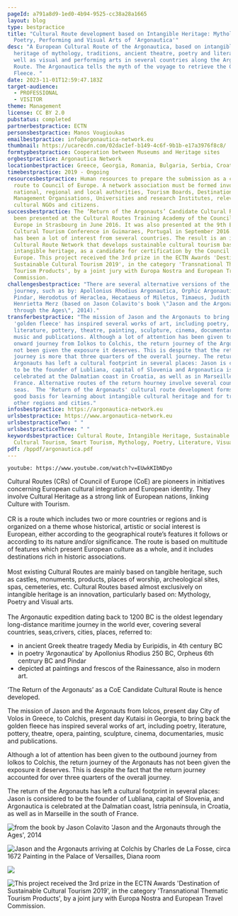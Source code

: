 ```yaml
---
pageId: a791a8d9-1ed0-4b94-9525-cc38a28a1665
layout: blog
type: bestpractice
title: "Cultural Route development based on Intangible Heritage: Mythology,
  Poetry, Performing and Visual Arts of 'Argonautica'"
desc: "A European Cultural Route of the Argonautica, based on intangible
  heritage of mythology, traditions, ancient theatre, poetry and literature, as
  well as visual and performing arts in several countries along the Argonautica
  Route. The Argonautica tells the myth of the voyage to retrieve the Golden
  Fleece. "
date: 2023-11-01T12:59:47.183Z
target-audience:
  - PROFESSIONAL
  - VISITOR
theme: Management
license: CC BY 2.0
pubstatus: completed
partnerbestpractice: ECTN
personsbestpractice: Manos Vougioukas
emailbestpractice: info@argonautica-network.eu
thumbnail: https://ucarecdn.com/02dac1ef-b149-4c6f-9b1b-e17a3976f8c8/
formtypbestpractice: Cooperation between Museums and Heritage sites
orgbestpractice: Argonautica Network
locationbestpractice: Greece, Georgia, Romania, Bulgaria, Serbia, Croatia, Slovenia, Italy, France
timebestpractice: 2019 - Ongoing
resourcesbestpractice: Human resources to prepare the submission as a candidate
  route to Council of Europe. A network association must be formed involving
  national, regional and local authorities, Tourism Boards, Destination
  Management Organisations, Universities and research Institutes, relevant
  cultural NGOs and citizens.
successbestpractice: The ‘Return of the Argonauts’ Candidate Cultural Route has
  been presented at the Cultural Routes Training Academy of the Council of
  Europe in Strasbourg in June 2016. It was also presented at the 9th European
  Cultural Tourism Conference in Guimaraes, Portugal in September 2016. There
  has been a lot of interest from several countries. The result is an innovative
  Cultural Route Network that develops sustainable cultural tourism based on
  intangible heritage, as a candidate for certification by the Council of
  Europe. This project received the 3rd prize in the ECTN Awards 'Destination of
  Sustainable Cultural Tourism 2019', in the category 'Transnational Thematic
  Tourism Products', by a joint jury with Europa Nostra and European Travel
  Commission.
challengesbestpractice: "There are several alternative versions of the return
  journey, such as by: Apollonius Rhodius Argonautica, Orphic Argonautica,
  Pindar, Herodotus of Heraclea, Hecataeus of Miletus, Timaeus, Judith Bacon,
  Henrietta Merz (based on Jason Colavito's book \"Jason and the Argonauts
  through the Ages\", 2014)."
transferbestpractice: "The mission of Jason and the Argonauts to bring back the
  'golden fleece' has inspired several works of art, including poetry,
  literature, pottery, theatre, painting, sculpture, cinema, documentaries,
  music and publications. Although a lot of attention has been given to the
  onward journey from Iolkos to Colchis, the return journey of the Argonauts has
  not been given the exposure it deserves. This is despite that the return
  journey is more that three quarters of the overall journey. The return of the
  Argonauts has left a cultural footprint in several places: Jason is considered
  to be the founder of Lubliana, capital of Slovenia and Argonautica is
  celebrated at the Dalmatian coast in Croatia, as well as in Marseille south of
  France. Alternative routes of the return hourney involve several countries and
  seas.  The 'Return of the Argonauts' cultural route development forms a very
  good basis for learning about intangible cultural heritage and for transfer to
  other regions and cities."
infosbestpractice: https://argonautica-network.eu
urlsbestpractice: https://www.argonautica-network.eu
urlsbestpracticeTwo: " "
urlsbestpracticeThree: " "
keywordsbestpractice: Cultural Route, Intangible Heritage, Sustainable Tourism,
  Cultural Tourism, Smart Tourism, Mythology, Poetry, Literature, Visual Arts
pdf: /bppdf/argonautica.pdf
---
```

`youtube: https://www.youtube.com/watch?v=EUwkKIbNDyo`

Cultural Routes (CRs) of Council of Europe (CoE) are pioneers in initiatives concerning European cultural integration and European identity. They involve Cultural Heritage as a strong link of European nations, linking Culture with Tourism.\
\
CR is a route which includes two or more countries or regions and is organized on a theme whose historical, artistic or social interest is European, either according to the geographical route’s features it follows or according to its nature and/or significance. The route is based on multitude of features which present European culture as a whole, and it includes destinations rich in historic associations.\
\
Most existing Cultural Routes are mainly based on tangible heritage, such as castles, monuments, products, places of worship, archeological sites, spas, cemeteries, etc. Cultural Routes based almost exclusively on intangible heritage is an innovation, particularly based on: Mythology, Poetry and Visual arts.\
\
The Argonautic expedition dating back to 1200 BC is the oldest legendary long-distance maritime journey in the world ever, covering several countries, seas,crivers, cities, places, referred to:

* in ancient Greek theatre tragedy Media by Euripidis, in 4th century BC
* in poetry ‘Argonautica’ by Apollonius Rhodius 250 BC, Orpheus 6th centrury BC and Pindar
* depicted at paintings and frescos of the Rainessance, also in modern art.

‘The Return of the Argonauts’ as a CoE Candidate Cultural Route is hence developed.

The mission of Jason and the Argonauts from Iolcos, present day City of Volos in Greece, to Colchis, present day Kutaisi in Georgia, to bring back the golden fleece has inspired several works of art, including poetry, literature, pottery, theatre, opera, painting, sculpture, cinema, documentaries, music and publications.

Although a lot of attention has been given to the outbound journey from Iolkos to Colchis, the return journey of the Argonauts has not been given the exposure it deserves. This is despite the fact that the return journey accounted for over three quarters of the overall journey.

The return of the Argonauts has left a cultural footprint in several places: Jason is considered to be the founder of Lubliana, capital of Slovenia, and Argonautica is celebrated at the Dalmatian coast, Istria peninsula, in Croatia, as well as in Marseille in the south of France.

![](https://ucarecdn.com/d6437545-0fa0-4fe7-a1a7-4af140c27888/ "from the book by Jason Colavito 'Jason and the Argonauts through the Ages', 2014")

![](https://ucarecdn.com/34fd68f6-416e-449e-a9cf-0db2c11ee992/ "Jason and the Argonauts arriving at Colchis  by Charles de La Fosse, circa 1672   Painting in the Palace of Versailles, Diana room")

![](https://ucarecdn.com/37b6f297-4f20-46e6-8d28-c1a9c6093aee/)

![](https://ucarecdn.com/85a482d0-8d5c-45de-9737-b3ba21bfe259/ "This project received the 3rd prize in the ECTN Awards 'Destination of Sustainable Cultural Tourism 2019', in the category 'Transnational Thematic Tourism Products', by a joint jury with Europa Nostra and European Travel Commission.")
